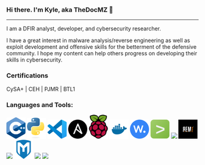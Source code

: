 ### Hi there. I'm Kyle, aka TheDocMZ 👋
___
I am a DFIR analyst, developer, and cybersecurity researcher.

I have a great interest in malware analysis/reverse engineering as well as exploit development and offensive skills for the betterment of the defensive community. I hope my content can help others progress on developing their skills in cybersecurity.

### Certifications
CySA+ | CEH | PJMR | BTL1

### Languages and Tools:
<p>
<img src="https://raw.githubusercontent.com/walkxcode/dashboard-icons/1385e150f515795aa078bdbae2b8cdafb7567368/svg/cpp.svg" width="50" />
<img src="https://raw.githubusercontent.com/walkxcode/dashboard-icons/main/svg/python.svg" width="50" />
<img src="https://raw.githubusercontent.com/walkxcode/dashboard-icons/1385e150f515795aa078bdbae2b8cdafb7567368/svg/vscode.svg" width="50" />
<img src="https://raw.githubusercontent.com/walkxcode/dashboard-icons/main/svg/ansible.svg" width="50" />
<img src="https://raw.githubusercontent.com/walkxcode/dashboard-icons/1385e150f515795aa078bdbae2b8cdafb7567368/svg/raspberrypi.svg" width="50" />
<img src="https://raw.githubusercontent.com/walkxcode/dashboard-icons/1385e150f515795aa078bdbae2b8cdafb7567368/svg/docker.svg" width="50" />
<img src="https://raw.githubusercontent.com/walkxcode/dashboard-icons/1385e150f515795aa078bdbae2b8cdafb7567368/svg/wazuh.svg" width="50" />
<img src="https://raw.githubusercontent.com/walkxcode/dashboard-icons/1385e150f515795aa078bdbae2b8cdafb7567368/svg/splunk.svg" width="50" />
<img src="https://github.com/mandiant/flare-vm/blob/main/Images/flarevm-logo-old.png?raw=true" width="50" />
<img src="https://github.com/REMnux/docs/blob/master/.gitbook/assets/remnux-logo.png?raw=true" width="50" />
<img src="https://github.com/REMnux/distro/blob/master/ppasrc/ghidra/ghidra-10.2-focal/ghidra/docs/images/GHIDRA_1.png?raw=true" width="50" />
<img src="https://github.com/rapid7/metasploit-framework/blob/master/docs/assets/images/favicon.png?raw=true" width="50" />
<img src="https://github.com/sleuthkit/autopsy/blob/develop/unix/autopsy.png?raw=true" width="50" />
<img src="https://github.com/volatilityfoundation/volatility3/blob/develop/doc/source/_static/vol.png?raw=true" width="50" />
</p>
